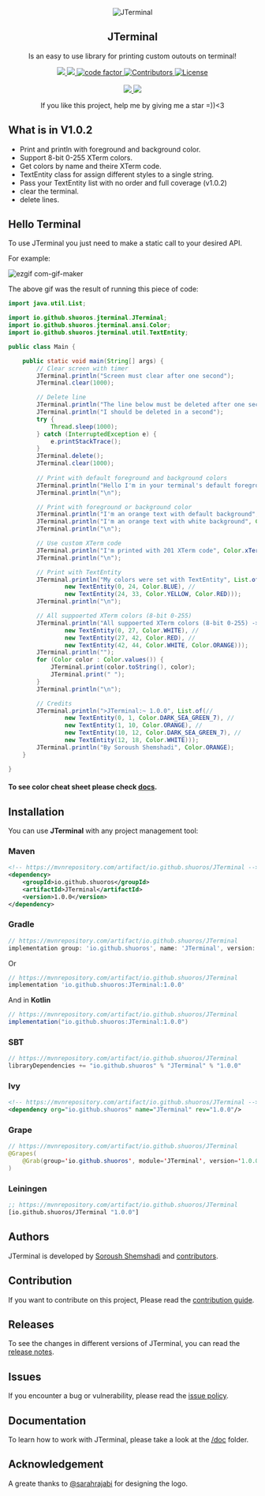 <p align="center">
 <img src="https://user-images.githubusercontent.com/45015114/139809463-417377ca-2eef-4cec-9689-bd841b0ce5db.png" align="center" alt="JTerminal" />
 <h2 align="center">JTerminal</h2>
 <p align="center">Is an easy to use library for printing custom outouts on terminal!</p>
</p>
  <p align="center">
    <a href="https://mvnrepository.com/artifact/io.github.shuoros/JTerminal">
      <img src="https://img.shields.io/maven-central/v/io.github.shuoros/JTerminal?style=for-the-badge" />
    </a>
    <a href="#">
      <img src="https://img.shields.io/tokei/lines/github/shuoros/jterminal?style=for-the-badge" />
    </a>
    <a href="https://www.codefactor.io/repository/github/shuoros/jterminal">
      <img alt="code factor" src="https://img.shields.io/codefactor/grade/github/shuoros/jterminal/main?style=for-the-badge" />
    </a>
    <a href="https://github.com/anuraghazra/github-readme-stats/issues">
      <img alt="Contributors" src="https://img.shields.io/github/contributors/shuoros/jterminal?style=for-the-badge&color=blueviolet" />
    </a>
    <a href="https://github.com/shuoros/JTerminal/blob/main/LICENSE">
      <img alt="License" src="https://img.shields.io/github/license/shuoros/jterminal?style=for-the-badge" />
    </a>
    <br />
    <br />
    <a href="https://github.com/shuoros/JTerminal/issues">
      <img src="https://img.shields.io/github/issues-raw/shuoros/jterminal?style=for-the-badge&color=red"/>
    </a>
    <a href="https://github.com/shuoros/JTerminal/issues">
      <img src="https://img.shields.io/github/issues-closed-raw/shuoros/jterminal?style=for-the-badge"/>
    </a>
  </p>
  <p align="center">
	If you like this project, help me by giving me a star =))<3
  </p>

## What is in V1.0.2
- Print and println with foreground and background color.
- Support 8-bit 0-255 XTerm colors.
- Get colors by name and theire XTerm code.
- TextEntity class for assign different styles to a single string.
- Pass your TextEntity list with no order and full coverage (v1.0.2)
- clear the terminal.
- delete lines.

## Hello Terminal
To use JTerminal you just need to make a static call to your desired API.

For example:

![ezgif com-gif-maker](https://user-images.githubusercontent.com/45015114/140813186-1326fb9b-decc-4182-bf3c-19a4b0e04c24.gif)

The above gif was the result of running this piece of code:

```java
import java.util.List;

import io.github.shuoros.jterminal.JTerminal;
import io.github.shuoros.jterminal.ansi.Color;
import io.github.shuoros.jterminal.util.TextEntity;

public class Main {

	public static void main(String[] args) {
		// Clear screen with timer
		JTerminal.println("Screen must clear after one second");
		JTerminal.clear(1000);

		// Delete line
		JTerminal.println("The line below must be deleted after one second");
		JTerminal.println("I should be deleted in a second");
		try {
			Thread.sleep(1000);
		} catch (InterruptedException e) {
			e.printStackTrace();
		}
		JTerminal.delete();
		JTerminal.clear(1000);
		
		// Print with default foreground and background colors
		JTerminal.println("Hello I'm in your terminal's default foreground and background color");
		JTerminal.println("\n");

		// Print with foreground or background color
		JTerminal.println("I'm an orange text with default background", Color.ORANGE);
		JTerminal.println("I'm an orange text with white background", Color.ORANGE, Color.WHITE);
		JTerminal.println("\n");

		// Use custom XTerm code
		JTerminal.println("I'm printed with 201 XTerm code", Color.xTerm(201));
		JTerminal.println("\n");

		// Print with TextEntity
		JTerminal.println("My colors were set with TextEntity", List.of(//
				new TextEntity(0, 24, Color.BLUE), //
				new TextEntity(24, 33, Color.YELLOW, Color.RED)));
		JTerminal.println("\n");

		// All suppoerted XTerm colors (8-bit 0-255)
		JTerminal.println("All suppoerted XTerm colors (8-bit 0-255) ->", List.of(//
				new TextEntity(0, 27, Color.WHITE), //
				new TextEntity(27, 42, Color.RED), //
				new TextEntity(42, 44, Color.WHITE, Color.ORANGE)));
		JTerminal.println("");
		for (Color color : Color.values()) {
			JTerminal.print(color.toString(), color);
			JTerminal.print(" ");
		}
		JTerminal.println("\n");

		// Credits
		JTerminal.println(">JTerminal:~ 1.0.0", List.of(//
				new TextEntity(0, 1, Color.DARK_SEA_GREEN_7), //
				new TextEntity(1, 10, Color.ORANGE), //
				new TextEntity(10, 12, Color.DARK_SEA_GREEN_7), //
				new TextEntity(12, 18, Color.WHITE)));
		JTerminal.println("By Soroush Shemshadi", Color.ORANGE);
	}

}
```

#### To see color cheat sheet please check [docs](https://github.com/shuoros/JTerminal/blob/main/doc).

## Installation
You can use **JTerminal** with any project management tool:

### Maven

```xml
<!-- https://mvnrepository.com/artifact/io.github.shuoros/JTerminal -->
<dependency>
    <groupId>io.github.shuoros</groupId>
    <artifactId>JTerminal</artifactId>
    <version>1.0.0</version>
</dependency>
```

### Gradle

```gradle
// https://mvnrepository.com/artifact/io.github.shuoros/JTerminal
implementation group: 'io.github.shuoros', name: 'JTerminal', version: '1.0.0'
```
Or

```gradle
// https://mvnrepository.com/artifact/io.github.shuoros/JTerminal
implementation 'io.github.shuoros:JTerminal:1.0.0'
```

And in **Kotlin**

```gradle
// https://mvnrepository.com/artifact/io.github.shuoros/JTerminal
implementation("io.github.shuoros:JTerminal:1.0.0")
```

### SBT

```sbt
// https://mvnrepository.com/artifact/io.github.shuoros/JTerminal
libraryDependencies += "io.github.shuoros" % "JTerminal" % "1.0.0"
```

### Ivy

```xml
<!-- https://mvnrepository.com/artifact/io.github.shuoros/JTerminal -->
<dependency org="io.github.shuoros" name="JTerminal" rev="1.0.0"/>
```

### Grape

```java
// https://mvnrepository.com/artifact/io.github.shuoros/JTerminal
@Grapes(
    @Grab(group='io.github.shuoros', module='JTerminal', version='1.0.0')
)
```

### Leiningen

```clj
;; https://mvnrepository.com/artifact/io.github.shuoros/JTerminal
[io.github.shuoros/JTerminal "1.0.0"]
```

## Authors
JTerminal is developed by [Soroush Shemshadi](https://github.com/shuoros) and [contributors](https://github.com/shuoros/JTerminal/blob/main/CONTRIBUTORS.md).

## Contribution
If you want to contribute on this project, Please read the [contribution guide](https://github.com/shuoros/JTerminal/blob/main/CONTRIBUTE.md).

## Releases
To see the changes in different versions of JTerminal, you can read the [release notes](https://github.com/shuoros/JTerminal/blob/main/RELEASENOTES.md).

## Issues
If you encounter a bug or vulnerability, please read the [issue policy](https://github.com/shuoros/JTerminal/blob/main/ISSUES.md).

## Documentation
To learn how to work with JTerminal, please take a look at the [/doc](https://github.com/shuoros/JTerminal/tree/main/doc) folder.

## Acknowledgement
A greate thanks to [@sarahrajabi](https://github.com/sarahrajabi) for designing the logo.
